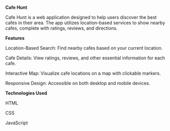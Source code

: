 **Cafe Hunt**

Cafe Hunt is a web application designed to help users discover the best cafés in their area. The app utilizes location-based services to show nearby cafes, complete with ratings, reviews, and directions.


**Features**

Location-Based Search: Find nearby cafes based on your current location.

Cafe Details: View ratings, reviews, and other essential information for each cafe.

Interactive Map: Visualize cafe locations on a map with clickable markers.

Responsive Design: Accessible on both desktop and mobile devices.


**Technologies Used**

HTML

CSS

JavaScript

